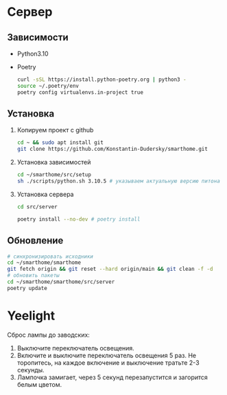 # Сервер 

## Зависимости

- Python3.10

- Poetry

  ```sh
  curl -sSL https://install.python-poetry.org | python3 -
  source ~/.poetry/env
  poetry config virtualenvs.in-project true
  ```

## Установка

1. Копируем проект с github

   ```sh
   cd ~ && sudo apt install git
   git clone https://github.com/Konstantin-Dudersky/smarthome.git
   
   ```

2. Установка зависимостей
   ```sh
   cd ~/smarthome/src/setup
   sh ./scripts/python.sh 3.10.5 # указываем актуальную версию питона
   ```

3. Установка сервера
   ```sh
   cd src/server
   
   poetry install --no-dev # poetry install
   
   ```

## Обновление

```sh
# синхронизировать исходники
cd ~/smarthome/smarthome
git fetch origin && git reset --hard origin/main && git clean -f -d
# обновить пакеты
cd ~/smarthome/smarthome/src/server
poetry update

```



# Yeelight

Сброс лампы до заводских:

1. Выключите переключатель освещения.
2. Включите и выключите переключатель освещения 5 раз. Не торопитесь, на каждое включение и выключение тратьте 2-3 секунды.
3. Лампочка замигает, через 5 секунд перезапустится и загорится белым цветом.

​    